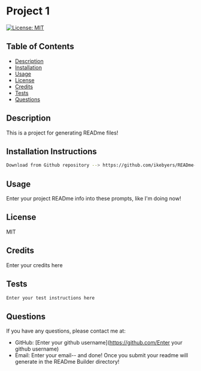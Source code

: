 # Project 1
[![License: MIT](https://img.shields.io/badge/License-MIT-yellow.svg)](https://opensource.org/licenses/MIT)
## Table of Contents
- [Description](#description)
- [Installation](#installation-instructions)
- [Usage](#usage)
- [License](#license)
- [Credits](#credits)
- [Tests](#tests)
- [Questions](#questions)

## Description
This is a project for generating READme files!

## Installation Instructions
```bash
Download from Github repository --> https://github.com/ikebyers/READme-Builder-Module-7-Challenge
```

## Usage
Enter your project READme info into these prompts, like I'm doing now!

## License 
MIT

## Credits
Enter your credits here

## Tests
```bash
Enter your test instructions here
```

## Questions
If you have any questions, please contact me at:
- GitHub: [Enter your github username](https://github.com/Enter your github username)
- Email: Enter your email-- and done! Once you submit your readme will generate in the READme Builder directory!
